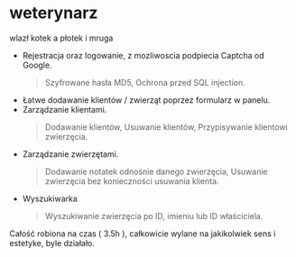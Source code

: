 # weterynarz
wlazł kotek a płotek i mruga

- Rejestracja oraz logowanie, z mozliwoscia podpiecia Captcha od Google.
  > Szyfrowane hasła MD5,
  > Ochrona przed SQL injection.
- Łatwe dodawanie klientów / zwierząt poprzez formularz w panelu.
- Zarządzanie klientami.
  > Dodawanie klientów,
  > Usuwanie klientów,
  > Przypisywanie klientowi zwierzęcia.
- Zarządzanie zwierzętami.
  > Dodawanie notatek odnośnie danego zwierzęcia,
  > Usuwanie zwierzęcia bez konieczności usuwania klienta.
- Wyszukiwarka
  > Wyszukiwanie zwierzęcia po ID, imieniu lub ID właściciela.
  
Całość robiona na czas ( 3.5h ), całkowicie wylane na jakikolwiek sens i estetyke, byle działało.

